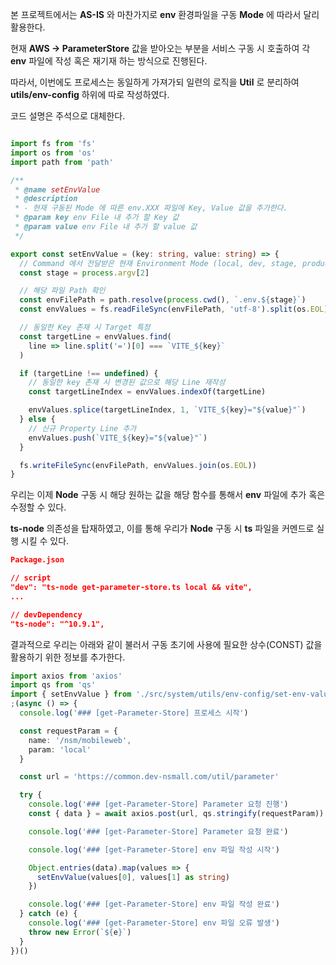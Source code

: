 본 프로젝트에서는 **AS-IS** 와 마찬가지로 **env** 환경파일을 구동 **Mode** 에 따라서 달리 활용한다.

현재 **AWS -> ParameterStore** 값을 받아오는 부분을 서비스 구동 시 호출하여 각 **env** 파일에 작성 혹은 재기재 하는 방식으로 진행된다.

따라서, 이번에도 프로세스는 동일하게 가져가되 일련의 로직을 **Util** 로 분리하여 **utils/env-config** 하위에 따로 작성하였다.

코드 설명은 주석으로 대체한다.

```ts

import fs from 'fs'
import os from 'os'
import path from 'path'

/**
 * @name setEnvValue
 * @description
 * - 현재 구동된 Mode 에 따른 env.XXX 파일에 Key, Value 값을 추가한다.
 * @param key env File 내 추가 할 Key 값
 * @param value env File 내 추가 할 value 값
 */

export const setEnvValue = (key: string, value: string) => {
  // Command 에서 전달받은 현재 Environment Mode (local, dev, stage, production)
  const stage = process.argv[2]

  // 해당 파일 Path 확인
  const envFilePath = path.resolve(process.cwd(), `.env.${stage}`)
  const envValues = fs.readFileSync(envFilePath, 'utf-8').split(os.EOL)

  // 동일한 Key 존재 시 Target 특정
  const targetLine = envValues.find(
    line => line.split('=')[0] === `VITE_${key}`
  )

  if (targetLine !== undefined) {
    // 동일한 key 존재 시 변경된 값으로 해당 Line 재작성
    const targetLineIndex = envValues.indexOf(targetLine)

    envValues.splice(targetLineIndex, 1, `VITE_${key}="${value}"`)
  } else {
    // 신규 Property Line 추가
    envValues.push(`VITE_${key}="${value}"`)
  }

  fs.writeFileSync(envFilePath, envValues.join(os.EOL))
}

```

우리는 이제 **Node** 구동 시 해당 원하는 값을 해당 함수를 통해서 **env** 파일에 추가 혹은 수정할 수 있다.

**ts-node** 의존성을 탑재하였고, 이를 통해 우리가 **Node** 구동 시 **ts** 파일을 커멘드로 실행 시킬 수 있다.

```json
Package.json

// script
"dev": "ts-node get-parameter-store.ts local && vite",
...

// devDependency
"ts-node": "^10.9.1",
```

결과적으로 우리는 아래와 같이 불러서 구동 초기에 사용에 필요한 상수(CONST) 값을 활용하기 위한 정보를 추가한다.

```ts
import axios from 'axios'
import qs from 'qs'
import { setEnvValue } from './src/system/utils/env-config/set-env-values'
;(async () => {
  console.log('### [get-Parameter-Store] 프로세스 시작')

  const requestParam = {
    name: '/nsm/mobileweb',
    param: 'local'
  }

  const url = 'https://common.dev-nsmall.com/util/parameter'

  try {
    console.log('### [get-Parameter-Store] Parameter 요청 진행')
    const { data } = await axios.post(url, qs.stringify(requestParam))

    console.log('### [get-Parameter-Store] Parameter 요청 완료')

    console.log('### [get-Parameter-Store] env 파일 작성 시작')

    Object.entries(data).map(values => {
      setEnvValue(values[0], values[1] as string)
    })

    console.log('### [get-Parameter-Store] env 파일 작성 완료')
  } catch (e) {
    console.log('### [get-Parameter-Store] env 파일 오류 발생')
    throw new Error(`${e}`)
  }
})()

```


